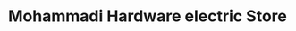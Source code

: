 ---
title: "Mohammadi Hardware electric Store"
url: /karachi/mohammadi-hardware-electric-store/
shop: Eisenwaren
---